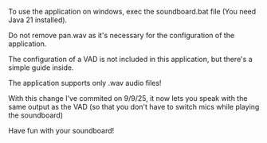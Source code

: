 To use the application on windows, exec the soundboard.bat file (You need Java 21 installed).



Do not remove pan.wav as it's necessary for the configuration of the application.



The configuration of a VAD is not included in this application, but there's a simple guide inside.



The application supports only .wav audio files!


With this change I've commited on 9/9/25, it now lets you speak with the same output as the VAD (so that you don't have to switch mics while playing the soundboard)



Have fun with your soundboard!



